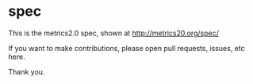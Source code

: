 spec
====

This is the metrics2.0 spec, shown at http://metrics20.org/spec/

If you want to make contributions, please open pull requests, issues, etc here.

Thank you.
